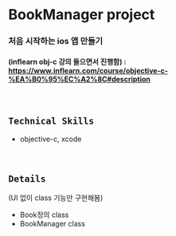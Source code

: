 # BookManager project
### 처음 시작하는 ios 앱 만들기
#### (inflearn obj-c 강의 들으면서 진행함) : https://www.inflearn.com/course/objective-c-%EA%B0%95%EC%A2%8C#description
<br/>

## `Technical Skills`
- objective-c, xcode
<br/>

## `Details`
(UI 없이 class 기능만 구현해봄)
- Book정의 class
- BookManager class
